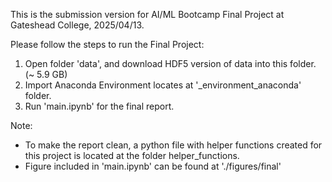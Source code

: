 This is the submission version for AI/ML Bootcamp Final Project at Gateshead College, 2025/04/13.

Please follow the steps to run the Final Project:
1. Open folder 'data', and download HDF5 version of data into this folder. (~ 5.9 GB)
2. Import Anaconda Environment locates at '_environment_anaconda' folder.
3. Run 'main.ipynb' for the final report.

Note:
- To make the report clean, a python file with helper functions created for this project is located at the folder helper_functions.
- Figure included in 'main.ipynb' can be found at './figures/final'
